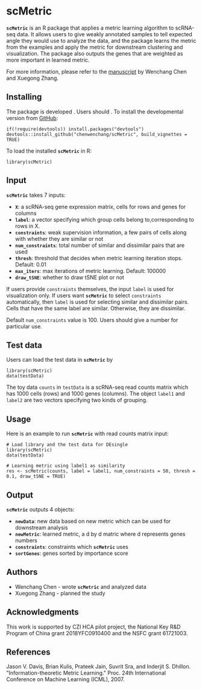 # scMetric

**`scMetric`** is an R package that applies a metric learning algorithm to scRNA-seq data. It allows users to give weakly annotated samples to tell expected angle they would use to analyze the data, and the package learns the metric from the examples and apply the metric for downstream clustering and visualization. The package also outputs the genes that are weighted as more important in learned metric. 

For more information, please refer to the [manuscript](https://www.biorxiv.org/content/early/2018/10/30/456814) by Wenchang Chen and Xuegong Zhang.
## Installing

The package is developed . Users should . To install the developmental version from [GitHub](https://github.com/chenwenchang/scMetric): 

```
if(!require(devtools)) install.packages("devtools")
devtools::install_github("chenwenchang/scMetric", build_vignettes = TRUE)
```

To load the installed **`scMetric`** in R:

```
library(scMetric)
```

## Input

**`scMetric`** takes 7 inputs: 
* **`X`**: a scRNA-seq gene expression matrix, cells for rows and genes for columns
* **`label`**: a vector specifying which group cells belong to,corresponding to rows in X. 
* **`constraints`**: weak supervision information, a few pairs of cells along with whether they are similar or not
* **`num_constraints`**: total number of similar and dissimilar pairs that are used
* **`thresh`**: threshold that decides when metric learning iteration stops. Default: 0.01
* **`max_iters`**: max iterations of metric learning. Default: 100000 
* **`draw_tSNE`**: whether to draw tSNE plot or not

If users provide `constraints` themselves, the input `label` is used for visualization only. If users want **`scMetric`** to select `constraints` automatically, then `label` is used for selecting similar and dissimilar pairs. Cells that have the same label are similar. Otherwise, they are dissimilar.

Default `num_constraints` value is 100. Users should give a number for particular use.

## Test data

Users can load the test data in **`scMetric`** by

```
library(scMetric)
data(testData)
```
The toy data `counts` in `testData` is a scRNA-seq read counts matrix which has 1000 cells (rows) and 1000 genes (columns). The object `label1` and `label2` are two vectors specifying two kinds of grouping.

## Usage

Here is an example to run **`scMetric`** with read counts matrix input:

```
# Load library and the test data for DEsingle
library(scMetric)
data(testData)

# Learning metric using label1 as similarity
res <- scMetric(counts, label = label1, num_constraints = 50, thresh = 0.1, draw_tSNE = TRUE)

```

## Output
**`scMetric`** outputs 4 objects:
* **`newData`**: new data based on new metric which can be used for downstream analysis
* **`newMetric`**: learned metric, a d by d matric where d represents genes numbers
* **`constraints`**: constraints which **`scMetric`** uses
* **`sortGenes`**: genes sorted by importance score

## Authors

* Wenchang Chen - wrote **`scMetric`** and analyzed data
* Xuegong Zhang - planned the study 

## Acknowledgments

This work is supported by CZI HCA pilot project, the National Key R&D Program of China grant 2018YFC0910400 and the NSFC grant 61721003.

## References
Jason V. Davis, Brian Kulis, Prateek Jain, Suvrit Sra, and Inderjit S. Dhillon.  "Information-theoretic Metric Learning."  Proc. 24th International Conference on Machine Learning (ICML), 2007.
